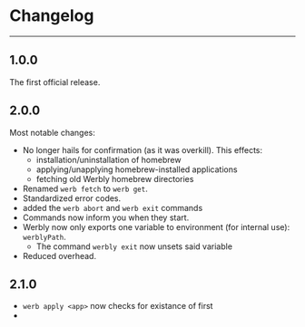 # Changelog

---

## 1.0.0

The first official release.

## 2.0.0

Most notable changes:

- No longer hails for confirmation (as it was overkill). This effects:
  - installation/uninstallation of homebrew
  - applying/unapplying homebrew-installed applications
  - fetching old Werbly homebrew directories
- Renamed `werb fetch` to `werb get`.
- Standardized error codes.
- added the `werb abort` and `werb exit` commands
- Commands now inform you when they start.
- Werbly now only exports one variable to environment (for internal use): `werblyPath`.
  - The command `werbly exit` now unsets said variable
- Reduced overhead.

## 2.1.0

- `werb apply <app>` now checks for existance of <app> first
- 
